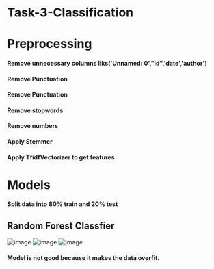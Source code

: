 # Task-3-Classification
# Preprocessing 
#### Remove unnecessary columns liks('Unnamed: 0',"id",'date','author')
#### Remove Punctuation
#### Remove Punctuation
#### Remove stopwords
#### Remove numbers
#### Apply Stemmer
#### Apply TfidfVectorizer to get features
# Models
#### Split data into 80% train and 20% test
## Random Forest Classfier
![image](https://github.com/mohamedali-sc/Task-3-Classification/assets/96593530/c27a193a-5fef-44f8-b198-9243cb02aca2)
![image](https://github.com/mohamedali-sc/Task-3-Classification/assets/96593530/38646456-acee-49f1-83e1-488eb0dd29e3)
![image](https://github.com/mohamedali-sc/Task-3-Classification/assets/96593530/b47c9408-d911-4ae4-96c5-1479b7e80ec8)
#### Model is not good because it makes the data overfit.
